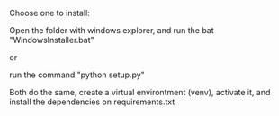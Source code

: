 Choose one to install:

Open the folder with windows explorer, and run the bat "WindowsInstaller.bat"

or

run the command "python setup.py"

Both do the same, create a virtual environtment (venv), activate it, and install the dependencies on requirements.txt